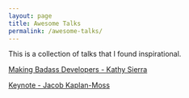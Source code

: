 ```yaml
---
layout: page
title: Awesome Talks
permalink: /awesome-talks/
---
```


This is a collection of talks that I found inspirational.

[Making Badass Developers - Kathy Sierra](https://www.youtube.com/watch?v=FKTxC9pl-WM)

[Keynote - Jacob Kaplan-Moss](https://www.youtube.com/watch?v=hIJdFxYlEKE)
